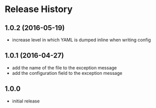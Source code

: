 # Release History

## 1.0.2 (2016-05-19)
- increase level in which YAML is dumped inline when writing config

## 1.0.1 (2016-04-27)
- add the name of the file to the exception message
- add the configuration field to the exception message

## 1.0.0
- initial release

